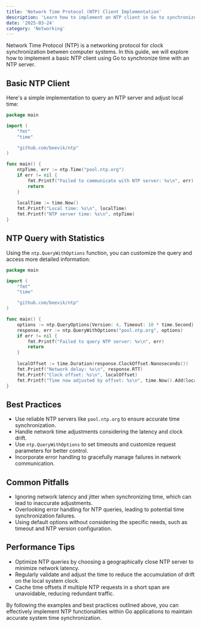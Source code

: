 ```yaml
---
title: 'Network Time Protocol (NTP) Client Implementation'
description: 'Learn how to implement an NTP client in Go to synchronize time with an NTP server.'
date: '2025-03-24'
category: 'Networking'
---
```


Network Time Protocol (NTP) is a networking protocol for clock synchronization between computer systems. In this guide, we will explore how to implement a basic NTP client using Go to synchronize time with an NTP server.

## Basic NTP Client

Here's a simple implementation to query an NTP server and adjust local time:

```go
package main

import (
	"fmt"
	"time"

	"github.com/beevik/ntp"
)

func main() {
	ntpTime, err := ntp.Time("pool.ntp.org")
	if err != nil {
		fmt.Printf("Failed to communicate with NTP server: %v\n", err)
		return
	}
	
	localTime := time.Now()
	fmt.Printf("Local time: %s\n", localTime)
	fmt.Printf("NTP server time: %s\n", ntpTime)
}
```

## NTP Query with Statistics

Using the `ntp.QueryWithOptions` function, you can customize the query and access more detailed information:

```go
package main

import (
	"fmt"
	"time"

	"github.com/beevik/ntp"
)

func main() {
	options := ntp.QueryOptions{Version: 4, Timeout: 10 * time.Second}
	response, err := ntp.QueryWithOptions("pool.ntp.org", options)
	if err != nil {
		fmt.Printf("Failed to query NTP server: %v\n", err)
		return
	}
	
	localOffset := time.Duration(response.ClockOffset.Nanoseconds())
	fmt.Printf("Network delay: %s\n", response.RTT)
	fmt.Printf("Clock offset: %s\n", localOffset)
	fmt.Printf("Time now adjusted by offset: %s\n", time.Now().Add(localOffset))
}
```

## Best Practices

- Use reliable NTP servers like `pool.ntp.org` to ensure accurate time synchronization.
- Handle network time adjustments considering the latency and clock drift.
- Use `ntp.QueryWithOptions` to set timeouts and customize request parameters for better control.
- Incorporate error handling to gracefully manage failures in network communication.

## Common Pitfalls

- Ignoring network latency and jitter when synchronizing time, which can lead to inaccurate adjustments.
- Overlooking error handling for NTP queries, leading to potential time synchronization failures.
- Using default options without considering the specific needs, such as timeout and NTP version configuration.

## Performance Tips

- Optimize NTP queries by choosing a geographically close NTP server to minimize network latency.
- Regularly validate and adjust the time to reduce the accumulation of drift on the local system clock.
- Cache time offsets if multiple NTP requests in a short span are unavoidable, reducing redundant traffic.

By following the examples and best practices outlined above, you can effectively implement NTP functionalities within Go applications to maintain accurate system time synchronization.